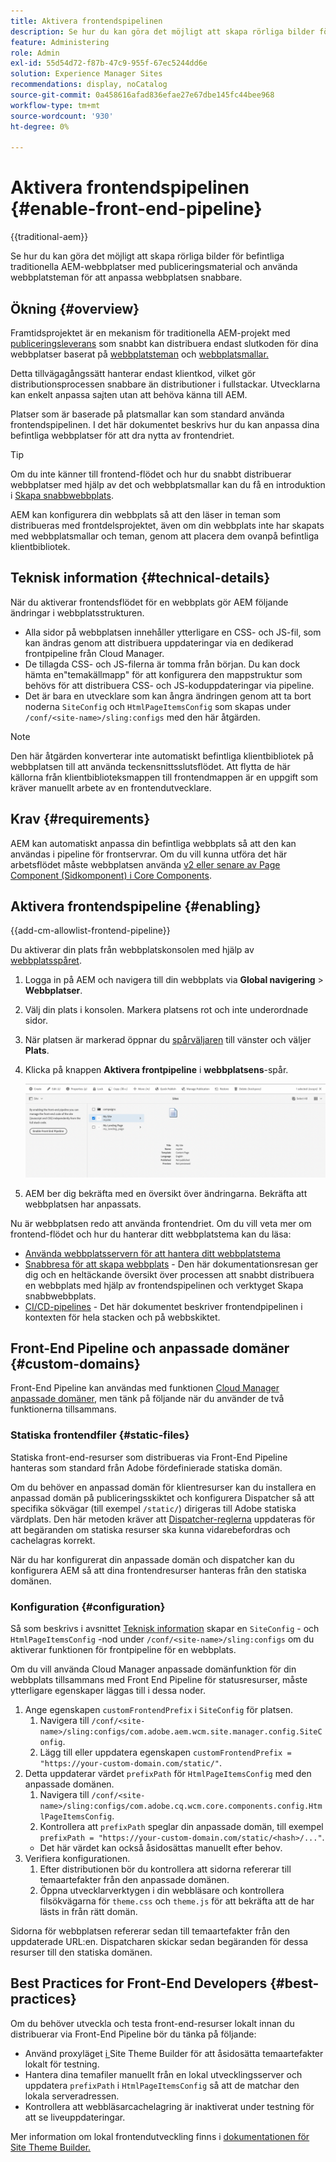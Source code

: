 ```yaml
---
title: Aktivera frontendspipelinen
description: Se hur du kan göra det möjligt att skapa rörliga bilder för befintliga traditionella AEM-webbplatser med publiceringsmaterial och använda webbplatsteman för att anpassa webbplatsen snabbare.
feature: Administering
role: Admin
exl-id: 55d54d72-f87b-47c9-955f-67ec5244dd6e
solution: Experience Manager Sites
recommendations: display, noCatalog
source-git-commit: 0a458616afad836efae27e67dbe145fc44bee968
workflow-type: tm+mt
source-wordcount: '930'
ht-degree: 0%

---
```



# Aktivera frontendspipelinen {#enable-front-end-pipeline}

{{traditional-aem}}

Se hur du kan göra det möjligt att skapa rörliga bilder för befintliga traditionella AEM-webbplatser med publiceringsmaterial och använda webbplatsteman för att anpassa webbplatsen snabbare.

## Ökning {#overview}

Framtidsprojektet är en mekanism för traditionella AEM-projekt med [publiceringsleverans](/help/sites-cloud/authoring/author-publish.md) som snabbt kan distribuera endast slutkoden för dina webbplatser baserat på [webbplatsteman](site-themes.md) och [webbplatsmallar.](site-templates.md)

Detta tillvägagångssätt hanterar endast klientkod, vilket gör distributionsprocessen snabbare än distributioner i fullstackar. Utvecklarna kan enkelt anpassa sajten utan att behöva känna till AEM.

Platser som är baserade på platsmallar kan som standard använda frontendspipelinen. I det här dokumentet beskrivs hur du kan anpassa dina befintliga webbplatser för att dra nytta av frontendriet.

>[!TIP]
>
>Om du inte känner till frontend-flödet och hur du snabbt distribuerar webbplatser med hjälp av det och webbplatsmallar kan du få en introduktion i [Skapa snabbwebbplats](/help/journey-sites/quick-site/overview.md).

AEM kan konfigurera din webbplats så att den läser in teman som distribueras med frontdelsprojektet, även om din webbplats inte har skapats med webbplatsmallar och teman, genom att placera dem ovanpå befintliga klientbibliotek.

## Teknisk information {#technical-details}

När du aktiverar frontendsflödet för en webbplats gör AEM följande ändringar i webbplatsstrukturen.

* Alla sidor på webbplatsen innehåller ytterligare en CSS- och JS-fil, som kan ändras genom att distribuera uppdateringar via en dedikerad frontpipeline från Cloud Manager.
* De tillagda CSS- och JS-filerna är tomma från början. Du kan dock hämta en&quot;temakällmapp&quot; för att konfigurera den mappstruktur som behövs för att distribuera CSS- och JS-koduppdateringar via pipeline.
* Det är bara en utvecklare som kan ångra ändringen genom att ta bort noderna `SiteConfig` och `HtmlPageItemsConfig` som skapas under `/conf/<site-name>/sling:configs` med den här åtgärden.

>[!NOTE]
>
>Den här åtgärden konverterar inte automatiskt befintliga klientbibliotek på webbplatsen till att använda teckensnittsslutsflödet. Att flytta de här källorna från klientbiblioteksmappen till frontendmappen är en uppgift som kräver manuellt arbete av en frontendutvecklare.

## Krav {#requirements}

AEM kan automatiskt anpassa din befintliga webbplats så att den kan användas i pipeline för frontservrar. Om du vill kunna utföra det här arbetsflödet måste webbplatsen använda [v2 eller senare av Page Component (Sidkomponent) i Core Components](https://experienceleague.adobe.com/en/docs/experience-manager-core-components/using/wcm-components/page).

## Aktivera frontendspipeline {#enabling}

{{add-cm-allowlist-frontend-pipeline}}

Du aktiverar din plats från webbplatskonsolen med hjälp av [webbplatsspåret](site-rail.md).

1. Logga in på AEM och navigera till din webbplats via **Global navigering** > **Webbplatser**.
1. Välj din plats i konsolen. Markera platsens rot och inte underordnade sidor.
1. När platsen är markerad öppnar du [spårväljaren](/help/sites-cloud/authoring/basic-handling.md#rail-selector) till vänster och väljer **Plats**.
1. Klicka på knappen **Aktivera frontpipeline** i **webbplatsens**-spår.

   ![Aktivera frontendpipeline](/help/sites-cloud/administering/assets/enable-front-end-pipeline.png)

1. AEM ber dig bekräfta med en översikt över ändringarna. Bekräfta att webbplatsen har anpassats.

Nu är webbplatsen redo att använda frontendriet. Om du vill veta mer om frontend-flödet och hur du hanterar ditt webbplatstema kan du läsa:

* [Använda webbplatsservern för att hantera ditt webbplatstema](site-rail.md)
* [Snabbresa för att skapa webbplats](/help/journey-sites/quick-site/overview.md) - Den här dokumentationsresan ger dig och en heltäckande översikt över processen att snabbt distribuera en webbplats med hjälp av frontendspipelinen och verktyget Skapa snabbwebbplats.
* [CI/CD-pipelines](/help/implementing/cloud-manager/configuring-pipelines/introduction-ci-cd-pipelines.md#front-end) - Det här dokumentet beskriver frontendpipelinen i kontexten för hela stacken och på webbskiktet.

## Front-End Pipeline och anpassade domäner {#custom-domains}

Front-End Pipeline kan användas med funktionen [Cloud Manager anpassade domäner](/help/implementing/cloud-manager/custom-domain-names/introduction.md), men tänk på följande när du använder de två funktionerna tillsammans.

### Statiska frontendfiler {#static-files}

Statiska front-end-resurser som distribueras via Front-End Pipeline hanteras som standard från Adobe fördefinierade statiska domän.

Om du behöver en anpassad domän för klientresurser kan du installera en anpassad domän på publiceringsskiktet och konfigurera Dispatcher så att specifika sökvägar (till exempel `/static/`) dirigeras till Adobe statiska värdplats. Den här metoden kräver att [Dispatcher-reglerna](https://experienceleague.adobe.com/en/docs/experience-manager-dispatcher/using/dispatcher) uppdateras för att begäranden om statiska resurser ska kunna vidarebefordras och cachelagras korrekt.

När du har konfigurerat din anpassade domän och dispatcher kan du konfigurera AEM så att dina frontendresurser hanteras från den statiska domänen.

### Konfiguration {#configuration}

Så som beskrivs i avsnittet [Teknisk information](#technical-details) skapar en `SiteConfig` - och `HtmlPageItemsConfig` -nod under `/conf/<site-name>/sling:configs` om du aktiverar funktionen för frontpipeline för en webbplats. 

Om du vill använda Cloud Manager anpassade domänfunktion för din webbplats tillsammans med Front End Pipeline för statusresurser, måste ytterligare egenskaper läggas till i dessa noder.

1. Ange egenskapen `customFrontendPrefix` i `SiteConfig` för platsen.
   1. Navigera till `/conf/<site-name>/sling:configs/com.adobe.aem.wcm.site.manager.config.SiteConfig`.
   1. Lägg till eller uppdatera egenskapen `customFrontendPrefix = "https://your-custom-domain.com/static/"`.
1. Detta uppdaterar värdet `prefixPath` för `HtmlPageItemsConfig` med den anpassade domänen.
   1. Navigera till `/conf/<site-name>/sling:configs/com.adobe.cq.wcm.core.components.config.HtmlPageItemsConfig`.
   1. Kontrollera att `prefixPath` speglar din anpassade domän, till exempel `prefixPath = "https://your-custom-domain.com/static/<hash>/..."`.
   * Det här värdet kan också åsidosättas manuellt efter behov.
1. Verifiera konfigurationen.
   1. Efter distributionen bör du kontrollera att sidorna refererar till temaartefakter från den anpassade domänen.
   1. Öppna utvecklarverktygen i din webbläsare och kontrollera filsökvägarna för `theme.css` och `theme.js` för att bekräfta att de har lästs in från rätt domän.

Sidorna för webbplatsen refererar sedan till temaartefakter från den uppdaterade URL:en. Dispatcharen skickar sedan begäranden för dessa resurser till den statiska domänen.

## Best Practices for Front-End Developers {#best-practices}

Om du behöver utveckla och testa front-end-resurser lokalt innan du distribuerar via Front-End Pipeline bör du tänka på följande:

* Använd proxyläget [&#x200B; i &#x200B;](https://github.com/adobe/aem-site-theme-builder?tab=readme-ov-file#proxy)Site Theme Builder för att åsidosätta temaartefakter lokalt för testning.
* Hantera dina temafiler manuellt från en lokal utvecklingsserver och uppdatera `prefixPath` i `HtmlPageItemsConfig` så att de matchar den lokala serveradressen.
* Kontrollera att webbläsarcachelagring är inaktiverat under testning för att se liveuppdateringar.

Mer information om lokal frontendutveckling finns i [dokumentationen för Site Theme Builder.](https://github.com/adobe/aem-site-theme-builder)
